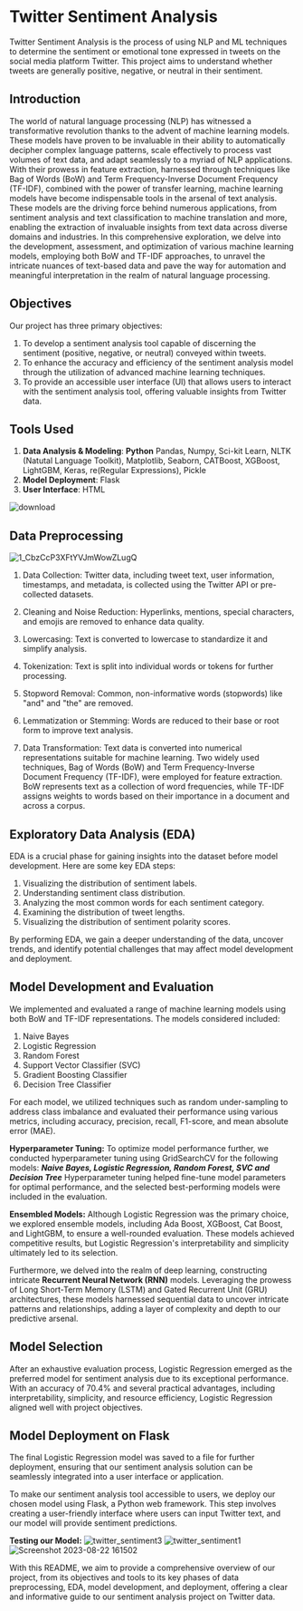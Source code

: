 # Twitter Sentiment Analysis
Twitter Sentiment Analysis is the process of using NLP and ML techniques to determine the sentiment or emotional tone expressed in tweets on the social media platform Twitter. This project aims to understand whether tweets are generally positive, negative, or neutral in their sentiment. 

## **Introduction**
The world of natural language processing (NLP) has witnessed a transformative revolution thanks to the advent of machine learning models. These models have proven to be invaluable in their ability to automatically decipher complex language patterns, scale effectively to process vast volumes of text data, and adapt seamlessly to a myriad of NLP applications. With their prowess in feature extraction, harnessed through techniques like Bag of Words (BoW) and Term Frequency-Inverse Document Frequency (TF-IDF), combined with the power of transfer learning, machine learning models have become indispensable tools in the arsenal of text analysis. These models are the driving force behind numerous applications, from sentiment analysis and text classification to machine translation and more, enabling the extraction of invaluable insights from text data across diverse domains and industries. In this comprehensive exploration, we delve into the development, assessment, and optimization of various machine learning models, employing both BoW and TF-IDF approaches, to unravel the intricate nuances of text-based data and pave the way for automation and meaningful interpretation in the realm of natural language processing.

## **Objectives**
Our project has three primary objectives:
1. To develop a sentiment analysis tool capable of discerning the sentiment (positive, negative, or neutral) conveyed within tweets.
2. To enhance the accuracy and efficiency of the sentiment analysis model through the utilization of advanced machine learning techniques.
3. To provide an accessible user interface (UI) that allows users to interact with the sentiment analysis tool, offering valuable insights from Twitter data.

## **Tools Used**
1. **Data Analysis & Modeling**: **Python** Pandas, Numpy, Sci-kit Learn, NLTK (Natutal Language Toolkit), Matplotlib, Seaborn, CATBoost, XGBoost, LightGBM, Keras, re(Regular Expressions), Pickle
2. **Model Deployment**: Flask
3. **User Interface**: HTML

![download](https://github.com/preemaldsouzaa/Twitter_Sentiment_Analysis/assets/117831091/c94e2b7f-25c0-485d-a220-b816e7689fe2)

## **Data Preprocessing**
![1_CbzCcP3XFtYVJmWowZLugQ](https://github.com/preemaldsouzaa/Twitter_Sentiment_Analysis/assets/117831091/eb182905-5739-4259-9593-6e9b34ec7421)

1. Data Collection: Twitter data, including tweet text, user information, timestamps, and metadata, is collected using the Twitter API or pre-collected datasets.

2. Cleaning and Noise Reduction: Hyperlinks, mentions, special characters, and emojis are removed to enhance data quality.

3. Lowercasing: Text is converted to lowercase to standardize it and simplify analysis.

4. Tokenization: Text is split into individual words or tokens for further processing.

5. Stopword Removal: Common, non-informative words (stopwords) like "and" and "the" are removed.

6. Lemmatization or Stemming: Words are reduced to their base or root form to improve text analysis.

7. Data Transformation: Text data is converted into numerical representations suitable for machine learning. Two widely used techniques, Bag of Words (BoW) and Term Frequency-Inverse Document Frequency (TF-IDF), were employed for feature extraction. BoW represents text as a collection of word frequencies, while TF-IDF assigns weights to words based on their importance in a document and across a corpus.

## **Exploratory Data Analysis (EDA)**

EDA is a crucial phase for gaining insights into the dataset before model development. Here are some key EDA steps:

1. Visualizing the distribution of sentiment labels.
2. Understanding sentiment class distribution.
3. Analyzing the most common words for each sentiment category.
4. Examining the distribution of tweet lengths.
5. Visualizing the distribution of sentiment polarity scores.
   
By performing EDA, we gain a deeper understanding of the data, uncover trends, and identify potential challenges that may affect model development and deployment.

## **Model Development and Evaluation**

We implemented and evaluated a range of machine learning models using both BoW and TF-IDF representations. The models considered included:
1. Naive Bayes
2. Logistic Regression
3. Random Forest
4. Support Vector Classifier (SVC)
5. Gradient Boosting Classifier
6. Decision Tree Classifier

For each model, we utilized techniques such as random under-sampling to address class imbalance and evaluated their performance using various metrics, including accuracy, precision, recall, F1-score, and mean absolute error (MAE).

**Hyperparameter Tuning:**
To optimize model performance further, we conducted hyperparameter tuning using GridSearchCV for the following models:
***Naive Bayes, Logistic Regression, Random Forest, SVC and Decision Tree***
Hyperparameter tuning helped fine-tune model parameters for optimal performance, and the selected best-performing models were included in the evaluation.

**Ensembled Models:**
Although Logistic Regression was the primary choice, we explored ensemble models, including Ada Boost, XGBoost, Cat Boost, and LightGBM, to ensure a well-rounded evaluation. 
These models achieved competitive results, but Logistic Regression's interpretability and simplicity ultimately led to its selection.

Furthermore, we delved into the realm of deep learning, constructing intricate **Recurrent Neural Network (RNN)** models. Leveraging the prowess of Long Short-Term Memory (LSTM) and Gated Recurrent Unit (GRU) architectures, these models harnessed sequential data to uncover intricate patterns and relationships, adding a layer of complexity and depth to our predictive arsenal.

## **Model Selection**
After an exhaustive evaluation process, Logistic Regression emerged as the preferred model for sentiment analysis due to its exceptional performance. With an accuracy of 70.4% and several practical advantages, including interpretability, simplicity, and resource efficiency, Logistic Regression aligned well with project objectives.

## **Model Deployment on Flask**
The final Logistic Regression model was saved to a file for further deployment, ensuring that our sentiment analysis solution can be seamlessly integrated into a user interface or application.

To make our sentiment analysis tool accessible to users, we deploy our chosen model using Flask, a Python web framework. This step involves creating a user-friendly interface where users can input Twitter text, and our model will provide sentiment predictions. 

**Testing our Model:**
![twitter_sentiment3](https://github.com/preemaldsouzaa/Twitter_Sentiment_Analysis/assets/117831091/5b709310-0fdf-450d-9536-412ffedec297)
![twitter_sentiment1](https://github.com/preemaldsouzaa/Twitter_Sentiment_Analysis/assets/117831091/c3f27ac8-8857-4d5f-b737-aba993f090a0)
![Screenshot 2023-08-22 161502](https://github.com/preemaldsouzaa/Twitter_Sentiment_Analysis/assets/117831091/a3c89d03-65cd-4b2a-9fbd-67cb51b25169)

With this README, we aim to provide a comprehensive overview of our project, from its objectives and tools to its key phases of data preprocessing, EDA, model development, and deployment, offering a clear and informative guide to our sentiment analysis project on Twitter data.
